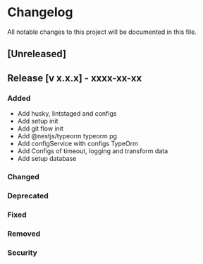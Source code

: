 # Changelog

All notable changes to this project will be documented in this file.

## [Unreleased]

## Release [v x.x.x] - xxxx-xx-xx

### Added
- Add husky, lintstaged and configs
- Add setup init
- Add git flow init
- Add @nestjs/typeorm typeorm pg
- Add configService with configs TypeOrm
- Add Configs of timeout, logging and transform data
- Add setup database

### Changed

### Deprecated

### Fixed

### Removed

### Security